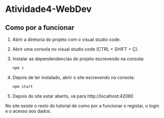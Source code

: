 
# Atividade4-WebDev

## Como por a funcionar

1. Abrir a diretoria do projeto com o visual studio code.

2. Abrir uma consola no visual studio code (CTRL + SHIFT + Ç).

3. Instalar as dependendencias do projeto escrevendo na consola:
    ```bash
    npm i
    ```
4. Depois de ter instalado, abrir o site escrevendo na consola:

    ```bash
    npm start
    ```
5. Depois do site estar aberto, vá para http://localhost:42080

No site existe o resto do tutorial de como por a funcionar o registar, o login e o acesso aos dados.

    

